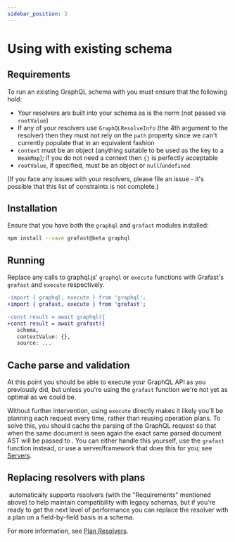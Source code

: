 ```yaml
---
sidebar_position: 3
---
```


# Using with existing schema

## Requirements

To run an existing GraphQL schema with <grafast /> you must ensure that the
following hold:

- Your resolvers are built into your schema as is the norm (not passed via `rootValue`)
- If any of your resolvers use `GraphQLResolveInfo` (the 4th argument to the
  resolver) then they must not rely on the `path` property since we can't
  currently populate that in an equivalent fashion
- `context` must be an object (anything suitable to be used as the key to a
  `WeakMap`); if you do not need a context then `{}` is perfectly acceptable
- `rootValue`, if specified, must be an object or `null`/`undefined`

(If you face any issues with your resolvers, please file an issue - it's
possible that this list of constraints is not complete.)

## Installation

Ensure that you have both the `graphql` and `grafast` modules installed:

```bash npm2yarn
npm install --save grafast@beta graphql
```

## Running

Replace any calls to graphql.js' `graphql` or `execute` functions with Grafast's
`grafast` and `execute` respectively.

```diff
-import { graphql, execute } from 'graphql';
+import { grafast, execute } from 'grafast';

-const result = await graphql({
+const result = await grafast({
   schema,
   contextValue: {},
   source: ...
```

## Cache parse and validation

At this point you should be able to execute your GraphQL API as you previously
did, but unless you're using the `grafast` function we're not yet as optimal as
we could be.

Without further intervention, using `execute` directly makes it likely you'll
be planning each request every time, rather than reusing operation plans. To
solve this, you should cache the parsing of the GraphQL request so that when
the same document is seen again the exact same parsed document AST will be
passed to <grafast />. You can either handle this yourself, use the `grafast`
function instead, or use a server/framework that does this for you; see
[Servers][].

## Replacing resolvers with plans

&ZeroWidthSpace;<grafast /> automatically supports resolvers (with the
"Requirements" mentioned above) to help maintain compatibility with legacy
schemas, but if you're ready to get the next level of performance you can
replace the resolver with a plan on a field-by-field basis in a schema.

For more information, see [Plan Resolvers](../plan-resolvers).

[servers]: ../servers
